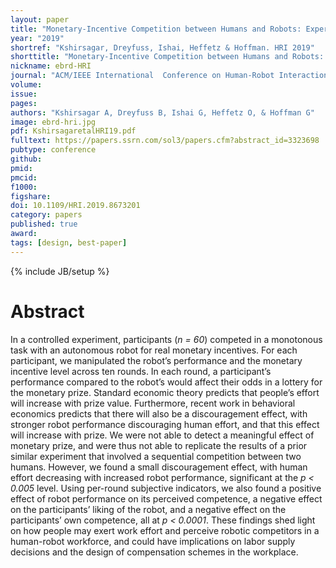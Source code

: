 ```yaml
---
layout: paper
title: "Monetary-Incentive Competition between Humans and Robots: Experimental Results"
year: "2019"
shortref: "Kshirsagar, Dreyfuss, Ishai, Heffetz & Hoffman. HRI 2019"
shorttitle: "Monetary-Incentive Competition between Humans and Robots: Experimental Result"
nickname: ebrd-HRI
journal: "ACM/IEEE International  Conference on Human-Robot Interaction (HRI)"
volume:
issue:
pages:
authors: "Kshirsagar A, Dreyfuss B, Ishai G, Heffetz O, & Hoffman G"
image: ebrd-hri.jpg
pdf: KshirsagaretalHRI19.pdf
fulltext: https://papers.ssrn.com/sol3/papers.cfm?abstract_id=3323698
pubtype: conference
github:
pmid:  
pmcid:
f1000:
figshare:
doi: 10.1109/HRI.2019.8673201
category: papers
published: true
award:
tags: [design, best-paper]
---
```

{% include JB/setup %}

# Abstract

In a controlled experiment, participants (_n = 60_) competed in a monotonous task with an autonomous robot for
real monetary incentives. For each participant, we manipulated the robot’s performance and the monetary incentive level across ten rounds. In each round, a participant’s performance compared to the robot’s would affect their odds in a lottery for the monetary prize. Standard economic theory predicts that people’s effort will increase with prize value. Furthermore, recent work in behavioral economics predicts that there will also be a discouragement effect, with stronger robot performance discouraging human effort, and that this effect will increase with prize. We were not able to detect a meaningful effect of monetary prize, and were thus not able to replicate the results of a prior similar experiment that involved a sequential competition between two humans. However, we found a small discouragement effect, with human effort decreasing
with increased robot performance, significant at the _p < 0.005_ level. Using per-round subjective indicators, we also found a positive effect of robot performance on its perceived competence, a negative effect on the participants’ liking of the robot, and a negative effect on the participants’ own competence, all at _p < 0.0001_. These findings shed light on how people may exert work effort and perceive robotic competitors in a human-robot workforce, and could have implications on labor supply decisions and the design of compensation schemes in the workplace.
